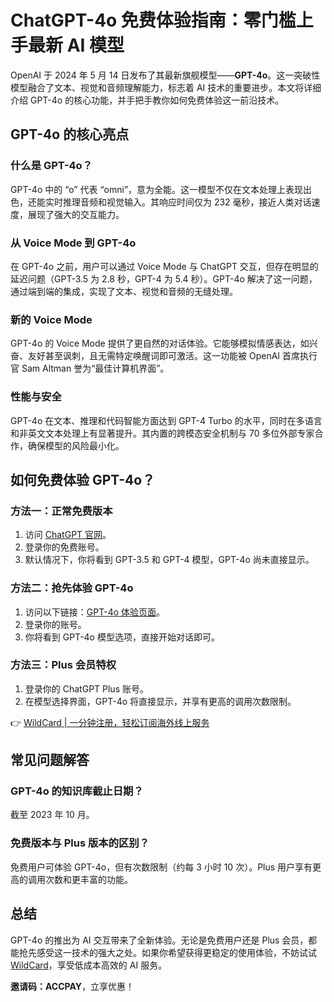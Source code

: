 # ChatGPT-4o 免费体验指南：零门槛上手最新 AI 模型

OpenAI 于 2024 年 5 月 14 日发布了其最新旗舰模型——**GPT-4o**。这一突破性模型融合了文本、视觉和音频理解能力，标志着 AI 技术的重要进步。本文将详细介绍 GPT-4o 的核心功能，并手把手教你如何免费体验这一前沿技术。

## GPT-4o 的核心亮点

### 什么是 GPT-4o？

GPT-4o 中的 “o” 代表 “omni”，意为全能。这一模型不仅在文本处理上表现出色，还能实时推理音频和视觉输入。其响应时间仅为 232 毫秒，接近人类对话速度，展现了强大的交互能力。

### 从 Voice Mode 到 GPT-4o

在 GPT-4o 之前，用户可以通过 Voice Mode 与 ChatGPT 交互，但存在明显的延迟问题（GPT-3.5 为 2.8 秒，GPT-4 为 5.4 秒）。GPT-4o 解决了这一问题，通过端到端的集成，实现了文本、视觉和音频的无缝处理。

### 新的 Voice Mode

GPT-4o 的 Voice Mode 提供了更自然的对话体验。它能够模拟情感表达，如兴奋、友好甚至讽刺，且无需特定唤醒词即可激活。这一功能被 OpenAI 首席执行官 Sam Altman 誉为“最佳计算机界面”。

### 性能与安全

GPT-4o 在文本、推理和代码智能方面达到 GPT-4 Turbo 的水平，同时在多语言和非英文文本处理上有显著提升。其内置的跨模态安全机制与 70 多位外部专家合作，确保模型的风险最小化。

## 如何免费体验 GPT-4o？

### 方法一：正常免费版本

1. 访问 [ChatGPT 官网](https://chatgpt.com)。
2. 登录你的免费账号。
3. 默认情况下，你将看到 GPT-3.5 和 GPT-4 模型，GPT-4o 尚未直接显示。

### 方法二：抢先体验 GPT-4o

1. 访问以下链接：[GPT-4o 体验页面](https://bbtdd.com/WildCard)。
2. 登录你的账号。
3. 你将看到 GPT-4o 模型选项，直接开始对话即可。

### 方法三：Plus 会员特权

1. 登录你的 ChatGPT Plus 账号。
2. 在模型选择界面，GPT-4o 将直接显示，并享有更高的调用次数限制。

👉 [WildCard | 一分钟注册，轻松订阅海外线上服务](https://bbtdd.com/WildCard)

## 常见问题解答

### GPT-4o 的知识库截止日期？

截至 2023 年 10 月。

### 免费版本与 Plus 版本的区别？

免费用户可体验 GPT-4o，但有次数限制（约每 3 小时 10 次）。Plus 用户享有更高的调用次数和更丰富的功能。

## 总结

GPT-4o 的推出为 AI 交互带来了全新体验。无论是免费用户还是 Plus 会员，都能抢先感受这一技术的强大之处。如果你希望获得更稳定的使用体验，不妨试试 [WildCard](https://bbtdd.com/WildCard)，享受低成本高效的 AI 服务。

**邀请码：ACCPAY**，立享优惠！